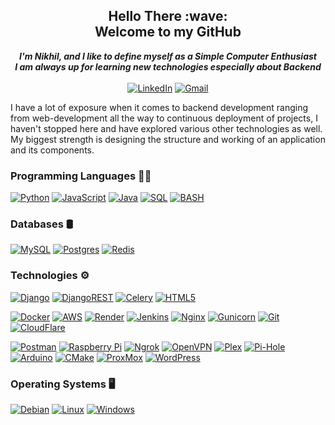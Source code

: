 <h2 align="center">Hello There :wave: <br/> Welcome to my GitHub</h2> 
<p align="center">
  <b><i> I'm Nikhil, and I like to define myself as a Simple Computer Enthusiast <br/> I am always up for learning new technologies especially about Backend </i></b>
  <br/><br/>
  <a href="https://www.linkedin.com/in/nikhil-kumar-tomar">
        <img src="https://img.shields.io/badge/linkedin-0A66C2.svg?style=for-the-badge&logo=linkedin&logoColor=white" alt="LinkedIn"></a>
  <a href="mailto:nikhiltomar931@gmail.com">
        <img src="https://img.shields.io/badge/Gmail-D14836?style=for-the-badge&logo=gmail&logoColor=white" alt="Gmail"></a>
</p>

I have a lot of exposure when it comes to backend development ranging from web-development all the way to continuous deployment of projects, I haven't stopped here and have explored various other technologies as well. My biggest strength is designing the structure and working of an application and its components.      

### Programming Languages :man_technologist:

[![Python](https://img.shields.io/badge/python-000000?style=for-the-badge&logo=python&logoColor=FEC20C)](https://github.com/nikhil631)
[![JavaScript](https://img.shields.io/badge/javascript-000000?style=for-the-badge&logo=javascript&logoColor=23F7DF1E)](https://github.com/nikhil631)
[![Java](https://img.shields.io/badge/java-000000?style=for-the-badge&logo=java&logoColor=9A4A94)](https://github.com/nikhil631)
[![SQL](https://img.shields.io/badge/sql-000000?style=for-the-badge&logo=postgresql&logoColor=FFFFFF)](https://github.com/nikhil631)
[![BASH](https://img.shields.io/badge/shell_script-000000?style=for-the-badge&logo=gnu-bash&logoColor=FFFFFF)](https://github.com/nikhil631)

### Databases :oil_drum:

[![MySQL](https://img.shields.io/badge/mysql-000000.svg?style=for-the-badge&logo=mysql&logoColor=blue)](https://github.com/nikhil631)
[![Postgres](https://img.shields.io/badge/postgres-000000.svg?style=for-the-badge&logo=postgresql&logoColor=white)](https://github.com/nikhil631)
[![Redis](https://img.shields.io/badge/redis-000000.svg?style=for-the-badge&logo=redis&logoColor=red)](https://github.com/nikhil631)

### Technologies :gear:
[![Django](https://img.shields.io/badge/django-000000.svg?style=for-the-badge&logo=django&logoColor=FFFFFF)](https://github.com/nikhil631)
[![DjangoREST](https://img.shields.io/badge/DJANGO-REST-ff1709?style=for-the-badge&logo=django&logoColor=white&color=red&labelColor=black)](https://github.com/nikhil631)
[![Celery](https://img.shields.io/badge/celery-000000.svg?&style=for-the-badge&logo=celery&logoColor=%2337814A)](https://github.com/nikhil631)
[![HTML5](https://img.shields.io/badge/html5-000000.svg?style=for-the-badge&logo=html5&logoColor=%23E34F26)](https://github.com/nikhil631)

[![Docker](https://img.shields.io/badge/docker-000000.svg?style=for-the-badge&logo=docker&logoColor=005CBD)](https://github.com/nikhil631)
[![AWS](https://img.shields.io/badge/AWS-000000.svg?style=for-the-badge&logo=amazon-aws&logoColor=%23FF9900)](https://github.com/nikhil631)
[![Render](https://img.shields.io/badge/Render-000000.svg?style=for-the-badge&logo=render&logoColor=%46E3B7)](https://github.com/nikhil631)
[![Jenkins](https://img.shields.io/badge/jenkins-000000.svg?style=for-the-badge&logo=jenkins&logoColor=23E5A00D)](https://github.com/nikhil631)
[![Nginx](https://img.shields.io/badge/nginx-000000.svg?style=for-the-badge&logo=nginx&logoColor=009639)](https://github.com/nikhil631)
[![Gunicorn](https://img.shields.io/badge/gunicorn-000000.svg?style=for-the-badge&logo=gunicorn&logoColor=298729)](https://github.com/nikhil631)
[![Git](https://img.shields.io/badge/git-000000.svg?style=for-the-badge&logo=git&logoColor=%23F05033)](https://github.com/nikhil631)
[![CloudFlare](https://img.shields.io/badge/cloudflare-000000.svg?&style=for-the-badge&logo=cloudflare&logoColor=%23F38020)](https://github.com/nikhil631)

[![Postman](https://img.shields.io/badge/Postman-000000?style=for-the-badge&logo=postman&logoColor=FF6C37)](https://github.com/nikhil631)
[![Raspberry Pi](https://img.shields.io/badge/-RaspberryPi-000000?style=for-the-badge&logo=Raspberry-Pi&logoColor=C51A4A)](https://github.com/nikhil631)
[![Ngrok](https://img.shields.io/badge/ngrok-000000.svg?&style=for-the-badge&logo=ngrok&logoColor=white)](https://github.com/nikhil631)
[![OpenVPN](https://img.shields.io/badge/openvpn-000000.svg?&style=for-the-badge&logo=openvpn&logoColor=%23EA7E20)](https://github.com/nikhil631)
[![Plex](https://img.shields.io/badge/plex-000000.svg?style=for-the-badge&logo=plex&logoColor=23E5A00D)](https://github.com/nikhil631)
[![Pi-Hole](https://img.shields.io/badge/pihole-000000.svg?style=for-the-badge&logo=pi-hole&logoColor=96060C)](https://github.com/nikhil631)
[![Arduino](https://img.shields.io/badge/-Arduino-000000?style=for-the-badge&logo=Arduino&logoColor=00979D)](https://github.com/nikhil631)
[![CMake](https://img.shields.io/badge/CMake-000000.svg?style=for-the-badge&logo=cmake&logoColor=008FBA)](https://github.com/nikhil631)
[![ProxMox](https://img.shields.io/badge/proxmox-000000.svg?&style=for-the-badge&logo=proxmox&logoColor=%23E57000)](https://github.com/nikhil631)
[![WordPress](https://img.shields.io/badge/WordPress-000000.svg?style=for-the-badge&logo=WordPress&logoColor=%23117AC9)](https://github.com/nikhil631)

### Operating Systems :desktop_computer:
[![Debian](https://img.shields.io/badge/Debian-000000?style=for-the-badge&logo=debian&logoColor=D70A53)](https://github.com/nikhil631)
[![Linux](https://img.shields.io/badge/Linux-000000?style=for-the-badge&logo=linux&logoColor=FCC624)](https://github.com/nikhil631)
[![Windows](https://img.shields.io/badge/Windows-000000?style=for-the-badge&logo=windows&logoColor=0078D6)](https://github.com/nikhil631)
